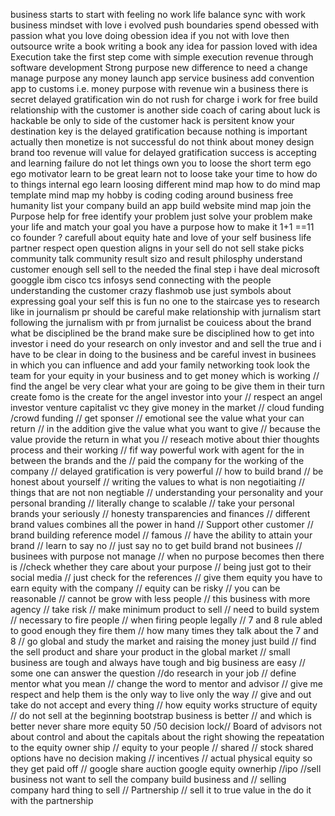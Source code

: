 business starts to start with feeling
no work life balance sync with work
business mindset with love
i evolved push boundaries
spend obessed with passion
what you love doing obession
idea if you not with love
then outsource
write a book 
writing a book 
any idea for passion
loved with idea
Execution
take the first step
come with simple execution
revenue through software development
Strong purpose
new difference to need a change
manage purpose 
any money
launch app
service business
add convention 
app to customs
i.e. money 
purpose with revenue 
win a business 
there is secret delayed gratification
win do not rush for charge 
i work for free
build relationship with the customer 
is another side 
coach of caring about 
luck is hackable 
be only to side of the customer
hack is persitent 
know your destination
key is the delayed gratification
because nothing is important
actually then monetize
is not successful 
do not think about 
money 
design brand
too revenue will value for
delayed gratification
success is accepting and learning failure 
do not let things own you
to loose the short term ego
ego motivator learn to be great 
learn not to loose
take your time to how do to things
internal ego
learn loosing
different mind map how to do mind map
template mind map
my hobby is coding 
coding around business
free humanity
list your company
build an app
build website 
mind map join the 
Purpose 
help for free
identify your problem
just solve your problem
make your life and match your goal
you have a purpose
how to make it 
1+1 ==11
co founder ?
carefull about
equity
hate and love of your self 
business life partner 
respect 
open question aligns in your 
sell
do not sell stake picks community
talk community
result sizo and result philosphy
understand customer 
enough sell
sell to the needed
the final step
i have deal 
microsoft googgle ibm cisco tcs infosys send 
connecting with the people
understanding the customer
crazy flashmob 
use just symbols
about expressing goal your self
this is fun no one to the staircase
yes to research like in journalism
pr should be careful make relationship with jurnalism
start following the jurnalism with pr from jurnalist
be couicess about the brand what 
be disciplined be the brand make sure be disciplined 
how to get into investor i need 
do your research on only investor and and sell the true
and i have to be clear in doing to the business and be careful
invest in businees in which you can influence and add your family
networking
took look the team for your equity in your business and to get money 
which is working 
// find the angel 
be very clear what your are going to be give them in their turn 
create fomo is the create for the angel investor into your 
// respect an angel investor 
venture capitalist
vc they give money in the market
// cloud funding /crowd funding
// get sponser
// emotional see the value what your can return
// in the addition give the value what you want to give 
// because the value provide the return in what you
// reseach motive about thier thoughts process and their working
// fif way powerful work with agent for the in between the brands and the 
// paid the company for the working of the company
// delayed gratification is very powerful
// how to build brand 
// be honest about yourself 
// writing the values to what is non negotiaiting 
// things that are not non negtiable
// understanding your personality and your personal branding
// literally change to scalable 
// take your personal brands your seriously
// honesty transparencies and finances
// different brand values combines all the power in hand
// Support other customer
// brand building reference model
// famous 
// have the ability to attain your brand 
// learn to say no
// just say no to get build brand not businees
// businees with purpose not manage 
// when no purpose becomes then there is 
//check whether they care about your purpose
// being just got to their social media
// just check for the references
// give them equity you have to earn equity with the company
// equity can be risky
// you can be reasonable
// cannot be grow with less people
// this business with more agency
// take risk
// make minimum product to sell
// need to build system
// necessary to fire people 
// when firing people legally
// 7 and 8 rule abled to good enough they fire them
//   how many times they talk about the 7 and 8
// go global and study the market and raising the money just build
// find the sell product and share your product in the global market
// small business are tough and always have tough and big business are easy
// some one can answer the question 
//do research in your job
// define mentor what you mean
// change the word to mentor and advisor
// give me respect and help them is the only way to live only the way
// give and out take do  not accept and every thing 
// how equity works
structure of equity 
// do not sell at the beginning bootstrap business is better
// and which is better never share more equity 50 /50  decision lock//
Board of advisors not about control and about the capitals about the right showing the repeatation to the equity owner ship 
// equity to your people
// shared
// stock shared options have no decision making
// incentives
// actual physical equity so they get paid off
// google share auction
google equity ownerhip
//ipo
//sell business  not want to sell the company  build business and
// selling company hard thing to sell 
// Partnership 
// sell it to true value in the do it with the partnership